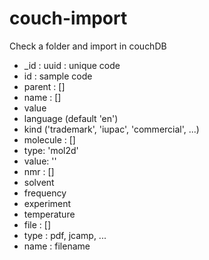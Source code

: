 # couch-import
Check a folder and import in couchDB


* _id : uuid : unique code
* id : sample code
* parent : []
* name : []
 * value
 * language (default 'en')
 * kind ('trademark', 'iupac', 'commercial', ...)
* molecule : []
 * type: 'mol2d'
 * value: ''
* nmr : []
 * solvent
 * frequency
 * experiment
 * temperature
 * file : []
  * type : pdf, jcamp, ...
  * name : filename
 

```

```

